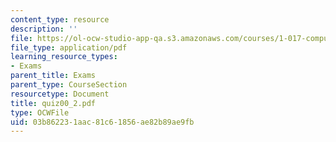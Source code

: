 ```yaml
---
content_type: resource
description: ''
file: https://ol-ocw-studio-app-qa.s3.amazonaws.com/courses/1-017-computing-and-data-analysis-for-environmental-applications-fall-2003/03b862231aac81c61856ae82b89ae9fb_quiz00_2.pdf
file_type: application/pdf
learning_resource_types:
- Exams
parent_title: Exams
parent_type: CourseSection
resourcetype: Document
title: quiz00_2.pdf
type: OCWFile
uid: 03b86223-1aac-81c6-1856-ae82b89ae9fb
---
```

